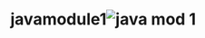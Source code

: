 # javamodule1![java mod 1 ](https://user-images.githubusercontent.com/123403914/216221779-6f1f55b2-b4f1-4110-b2fd-329db1b834ff.png)

